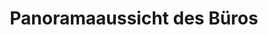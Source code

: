 ---
layout: panorama
parent: '/projects/public/air-and-water'
image: 'http://hub.acherno.com/svn/vazduh-i-voda/Site/Panorami/KEA_Tanya_Ofis_FINAL_Panorama_360_02.jpg'
title: 'Panoramaaussicht des Büros'
sitemap: false
---